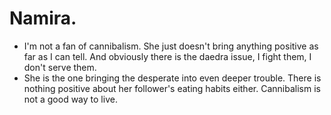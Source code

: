 # Namira.

- I'm not a fan of cannibalism. She just doesn't bring anything positive as far as I can tell. And obviously there is the daedra issue, I fight them, I don't serve them.
- She is the one bringing the desperate into even deeper trouble. There is nothing positive about her follower's eating habits either. Cannibalism is not a good way to live.
